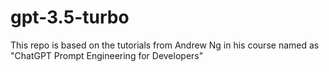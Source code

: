 # gpt-3.5-turbo
This repo is based on the tutorials from Andrew Ng in his course named as "ChatGPT Prompt Engineering for Developers"
